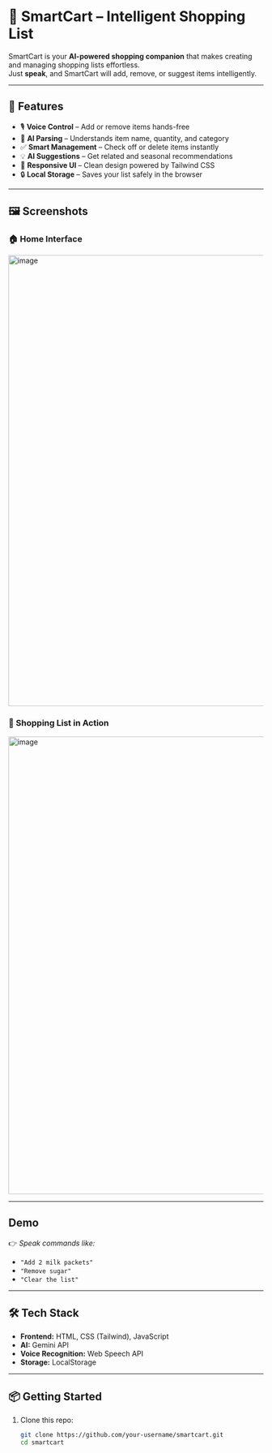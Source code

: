 # 🛒 SmartCart – Intelligent Shopping List  #

SmartCart is your **AI-powered shopping companion** that makes creating and managing shopping lists effortless.  
Just **speak**, and SmartCart will add, remove, or suggest items intelligently.  

---

## 🚀 Features  

- 🎙️ **Voice Control** – Add or remove items hands-free  
- 🧠 **AI Parsing** – Understands item name, quantity, and category  
- ✅ **Smart Management** – Check off or delete items instantly  
- 💡 **AI Suggestions** – Get related and seasonal recommendations  
- 📱 **Responsive UI** – Clean design powered by Tailwind CSS  
- 🔒 **Local Storage** – Saves your list safely in the browser  

---

## 🖼️ Screenshots  

### 🏠 Home Interface  
<img width="1916" height="890" alt="image" src="https://github.com/user-attachments/assets/05324239-acf0-4dd2-8741-400bd6a64049" />  

### 📝 Shopping List in Action  
<img width="1916" height="903" alt="image" src="https://github.com/user-attachments/assets/9a9be3aa-b26a-47a0-a98c-f4981a5a938f" />


---

##  Demo  



👉 *Speak commands like:*  
- `"Add 2 milk packets"`  
- `"Remove sugar"`  
- `"Clear the list"`  

---

## 🛠️ Tech Stack  

- **Frontend:** HTML, CSS (Tailwind), JavaScript  
- **AI:** Gemini API  
- **Voice Recognition:** Web Speech API  
- **Storage:** LocalStorage  

---

## 📦 Getting Started  

1. Clone this repo:  
   ```bash
   git clone https://github.com/your-username/smartcart.git
   cd smartcart
